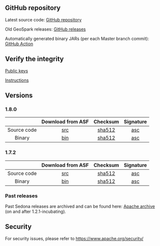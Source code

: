 <!--
 Licensed to the Apache Software Foundation (ASF) under one
 or more contributor license agreements.  See the NOTICE file
 distributed with this work for additional information
 regarding copyright ownership.  The ASF licenses this file
 to you under the Apache License, Version 2.0 (the
 "License"); you may not use this file except in compliance
 with the License.  You may obtain a copy of the License at

   http://www.apache.org/licenses/LICENSE-2.0

 Unless required by applicable law or agreed to in writing,
 software distributed under the License is distributed on an
 "AS IS" BASIS, WITHOUT WARRANTIES OR CONDITIONS OF ANY
 KIND, either express or implied.  See the License for the
 specific language governing permissions and limitations
 under the License.
 -->

## GitHub repository

Latest source code: [GitHub repository](https://github.com/apache/sedona/)

Old GeoSpark releases: [GitHub releases](https://github.com/apache/sedona/releases)

Automatically generated binary JARs (per each Master branch commit): [GitHub Action](https://github.com/apache/sedona/actions/workflows/java.yml)

## Verify the integrity

[Public keys](https://downloads.apache.org/sedona/KEYS)

[Instructions](https://www.apache.org/info/verification.html)

## Versions

### 1.8.0

| |                                    Download from ASF                                     |                                         Checksum                                          |                                      Signature                                      |
|:-----------------:|:----------------------------------------------------------------------------------------:|:-----------------------------------------------------------------------------------------:|:-----------------------------------------------------------------------------------:|
|    Source code    | [src](https://www.apache.org/dyn/closer.lua/sedona/1.8.0/apache-sedona-1.8.0-src.tar.gz) | [sha512](https://downloads.apache.org/sedona/1.8.0/apache-sedona-1.8.0-src.tar.gz.sha512) | [asc](https://downloads.apache.org/sedona/1.8.0/apache-sedona-1.8.0-src.tar.gz.asc) |
|       Binary      | [bin](https://www.apache.org/dyn/closer.lua/sedona/1.8.0/apache-sedona-1.8.0-bin.tar.gz) | [sha512](https://downloads.apache.org/sedona/1.8.0/apache-sedona-1.8.0-bin.tar.gz.sha512) | [asc](https://downloads.apache.org/sedona/1.8.0/apache-sedona-1.8.0-bin.tar.gz.asc) |

### 1.7.2

| |                                    Download from ASF                                     |                                         Checksum                                          |                                      Signature                                      |
|:-----------------:|:----------------------------------------------------------------------------------------:|:-----------------------------------------------------------------------------------------:|:-----------------------------------------------------------------------------------:|
|    Source code    | [src](https://www.apache.org/dyn/closer.lua/sedona/1.7.2/apache-sedona-1.7.2-src.tar.gz) | [sha512](https://downloads.apache.org/sedona/1.7.2/apache-sedona-1.7.2-src.tar.gz.sha512) | [asc](https://downloads.apache.org/sedona/1.7.2/apache-sedona-1.7.2-src.tar.gz.asc) |
|       Binary      | [bin](https://www.apache.org/dyn/closer.lua/sedona/1.7.2/apache-sedona-1.7.2-bin.tar.gz) | [sha512](https://downloads.apache.org/sedona/1.7.2/apache-sedona-1.7.2-bin.tar.gz.sha512) | [asc](https://downloads.apache.org/sedona/1.7.2/apache-sedona-1.7.2-bin.tar.gz.asc) |

### Past releases

Past Sedona releases are archived and can be found here: [Apache archive](https://archive.apache.org/dist/sedona/) (on and after 1.2.1-incubating).

## Security

For security issues, please refer to https://www.apache.org/security/
